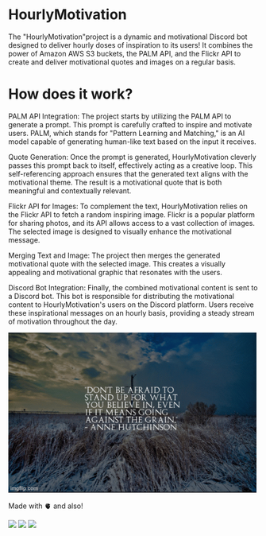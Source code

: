 # HourlyMotivation
The "HourlyMotivation"project is a dynamic and motivational Discord bot designed to deliver hourly doses of inspiration to its users! It combines the power of Amazon AWS S3 buckets, the PALM API, and the Flickr API to create and deliver motivational quotes and images on a regular basis.


# How does it work?
PALM API Integration: The project starts by utilizing the PALM API to generate a prompt. This prompt is carefully crafted to inspire and motivate users. PALM, which stands for "Pattern Learning and Matching," is an AI model capable of generating human-like text based on the input it receives.

Quote Generation: Once the prompt is generated, HourlyMotivation cleverly passes this prompt back to itself, effectively acting as a creative loop. This self-referencing approach ensures that the generated text aligns with the motivational theme. The result is a motivational quote that is both meaningful and contextually relevant.

Flickr API for Images: To complement the text, HourlyMotivation relies on the Flickr API to fetch a random inspiring image. Flickr is a popular platform for sharing photos, and its API allows access to a vast collection of images. The selected image is designed to visually enhance the motivational message.

Merging Text and Image: The project then merges the generated motivational quote with the selected image. This creates a visually appealing and motivational graphic that resonates with the users.

Discord Bot Integration: Finally, the combined motivational content is sent to a Discord bot. This bot is responsible for distributing the motivational content to HourlyMotivation's users on the Discord platform. Users receive these inspirational messages on an hourly basis, providing a steady stream of motivation throughout the day.

![](https://github.com/HallowsYves/HourlyMotivation/blob/main/Media/Gifs/83gqmb.gif)


Made with 🫀 and also!

![](https://img.shields.io/badge/Amazon_AWS-FF9900?style=for-the-badge&logo=amazonaws&logoColor=white)
![](https://img.shields.io/badge/python-3670A0?style=for-the-badge&logo=python&logoColor=ffdd54)
![](https://img.shields.io/badge/Discord-5865F2?style=for-the-badge&logo=discord&logoColor=white)

